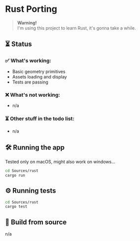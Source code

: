 # Rust Porting

> **Warning!**<br>
> I'm using this project to learn Rust, it's gonna take a while.

## ⏳ Status

### ✅ What's working:
* Basic geometry primitives
* Assets loading and display
* Tests are passing

### ❌ What's not working:
* n/a

### ⏳ Other stuff in the todo list:
* n/a

## 🛠️ Running the app
Tested only on macOS, might also work on windows...
```bash
cd Sources/rust
cargo run
```

## ⚙️ Running tests
```bash
cd Sources/rust
cargo test
```

## 🧱 Build from source
n/a